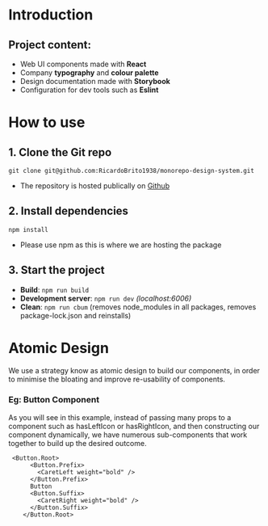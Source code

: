 # Introduction

## Project content:

- Web UI components made with **React**
- Company **typography** and **colour palette**
- Design documentation made with **Storybook**
- Configuration for dev tools such as **Eslint**

# How to use

## 1. Clone the Git repo

`git clone git@github.com:RicardoBrito1938/monorepo-design-system.git`

- The repository is hosted publically on [Github](https://github.com/RicardoBrito1938/monorepo-design-system)
## 2. Install dependencies
`npm install`
- Please use npm as this is where we are hosting the package
## 3. Start the project
- **Build**: `npm run build`
- **Development server**: `npm run dev` *(localhost:6006)*
- **Clean**: `npm run cbum` (removes node_modules in all packages, removes package-lock.json and reinstalls)

# Atomic Design

We use a strategy know as atomic design to build our components, in order to minimise the bloating and  improve re-usability of components.

### Eg: Button Component

As you will see in this example, instead of passing many props to a component such as hasLeftIcon or hasRightIcon, and then constructing our component dynamically, we have numerous sub-components that work together to build up the desired outcome.

```
 <Button.Root>
      <Button.Prefix>
        <CaretLeft weight="bold" />
      </Button.Prefix>
      Button
      <Button.Suffix>
        <CaretRight weight="bold" />
      </Button.Suffix>
    </Button.Root>
```

